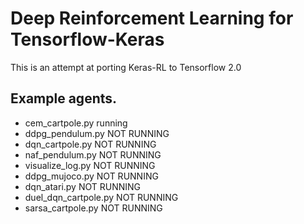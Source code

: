 # Deep Reinforcement Learning for Tensorflow-Keras

This is an attempt at porting Keras-RL to Tensorflow 2.0

## Example agents.

- cem_cartpole.py running
- ddpg_pendulum.py NOT RUNNING
- dqn_cartpole.py NOT RUNNING
- naf_pendulum.py NOT RUNNING
- visualize_log.py NOT RUNNING
- ddpg_mujoco.py NOT RUNNING
- dqn_atari.py NOT RUNNING
- duel_dqn_cartpole.py NOT RUNNING
- sarsa_cartpole.py NOT RUNNING
